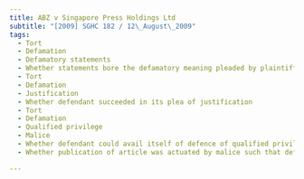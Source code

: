 ```yaml
---
title: ABZ v Singapore Press Holdings Ltd 
subtitle: "[2009] SGHC 182 / 12\_August\_2009"
tags:
  - Tort
  - Defamation
  - Defamatory statements
  - Whether statements bore the defamatory meaning pleaded by plaintiff or some lesser defamatory meaning
  - Tort
  - Defamation
  - Justification
  - Whether defendant succeeded in its plea of justification
  - Tort
  - Defamation
  - Qualified privilege
  - Malice
  - Whether defendant could avail itself of defence of qualified privilege
  - Whether publication of article was actuated by malice such that defendant was precluded from this defence

---
```


